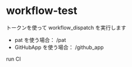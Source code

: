 # workflow-test

トークンを使って workflow_dispatch を実行します

- pat を使う場合： /pat
- GitHubApp を使う場合： /github_app

run CI